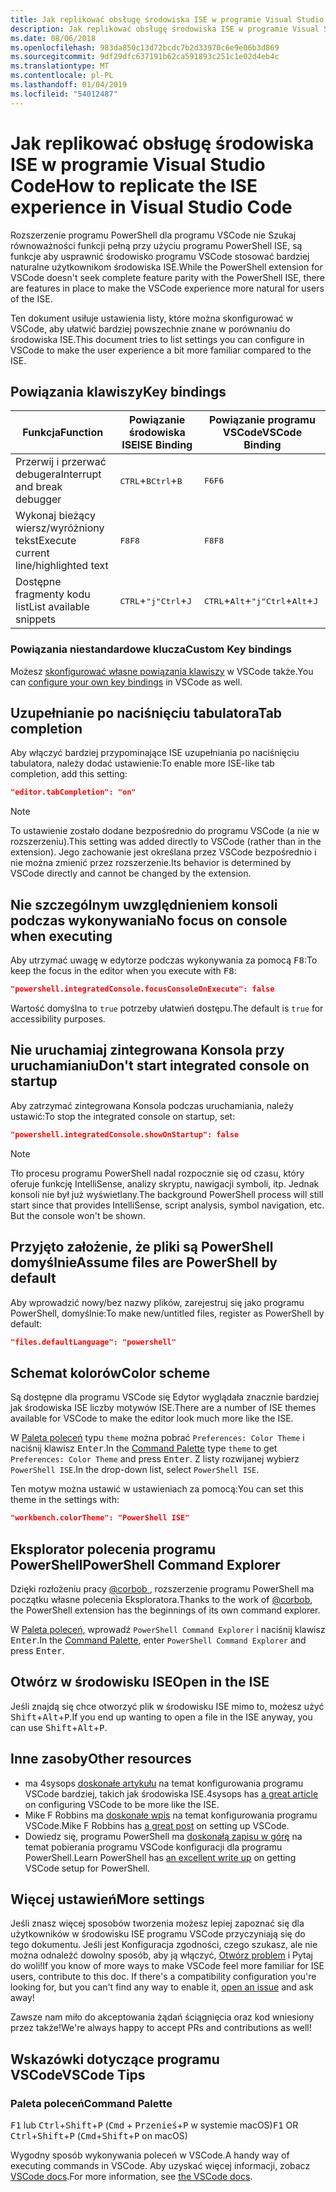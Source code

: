 ```yaml
---
title: Jak replikować obsługę środowiska ISE w programie Visual Studio Code
description: Jak replikować obsługę środowiska ISE w programie Visual Studio Code
ms.date: 08/06/2018
ms.openlocfilehash: 983da850c13d72bcdc7b2d33970c6e9e06b3d869
ms.sourcegitcommit: 9df29dfc637191b62ca591893c251c1e02d4eb4c
ms.translationtype: MT
ms.contentlocale: pl-PL
ms.lasthandoff: 01/04/2019
ms.locfileid: "54012487"
---
```

# <a name="how-to-replicate-the-ise-experience-in-visual-studio-code"></a><span data-ttu-id="f9248-103">Jak replikować obsługę środowiska ISE w programie Visual Studio Code</span><span class="sxs-lookup"><span data-stu-id="f9248-103">How to replicate the ISE experience in Visual Studio Code</span></span>

<span data-ttu-id="f9248-104">Rozszerzenie programu PowerShell dla programu VSCode nie Szukaj równoważności funkcji pełną przy użyciu programu PowerShell ISE, są funkcje aby usprawnić środowisko programu VSCode stosować bardziej naturalne użytkownikom środowiska ISE.</span><span class="sxs-lookup"><span data-stu-id="f9248-104">While the PowerShell extension for VSCode doesn't seek complete feature parity with the PowerShell ISE, there are features in place to make the VSCode experience more natural for users of the ISE.</span></span>

<span data-ttu-id="f9248-105">Ten dokument usiłuje ustawienia listy, które można skonfigurować w VSCode, aby ułatwić bardziej powszechnie znane w porównaniu do środowiska ISE.</span><span class="sxs-lookup"><span data-stu-id="f9248-105">This document tries to list settings you can configure in VSCode to make the user experience a bit more familiar compared to the ISE.</span></span>

## <a name="key-bindings"></a><span data-ttu-id="f9248-106">Powiązania klawiszy</span><span class="sxs-lookup"><span data-stu-id="f9248-106">Key bindings</span></span>

| <span data-ttu-id="f9248-107">Funkcja</span><span class="sxs-lookup"><span data-stu-id="f9248-107">Function</span></span>                              | <span data-ttu-id="f9248-108">Powiązanie środowiska ISE</span><span class="sxs-lookup"><span data-stu-id="f9248-108">ISE Binding</span></span>                  | <span data-ttu-id="f9248-109">Powiązanie programu VSCode</span><span class="sxs-lookup"><span data-stu-id="f9248-109">VSCode Binding</span></span>                              |
| ----------------                      | -----------                  | --------------                              |
| <span data-ttu-id="f9248-110">Przerwij i przerwać debugera</span><span class="sxs-lookup"><span data-stu-id="f9248-110">Interrupt and break debugger</span></span>          | <span data-ttu-id="f9248-111"><kbd>CTRL</kbd>+<kbd>B</kbd></span><span class="sxs-lookup"><span data-stu-id="f9248-111"><kbd>Ctrl</kbd>+<kbd>B</kbd></span></span> | <span data-ttu-id="f9248-112"><kbd>F6</kbd></span><span class="sxs-lookup"><span data-stu-id="f9248-112"><kbd>F6</kbd></span></span>                               |
| <span data-ttu-id="f9248-113">Wykonaj bieżący wiersz/wyróżniony tekst</span><span class="sxs-lookup"><span data-stu-id="f9248-113">Execute current line/highlighted text</span></span> | <span data-ttu-id="f9248-114"><kbd>F8</kbd></span><span class="sxs-lookup"><span data-stu-id="f9248-114"><kbd>F8</kbd></span></span>                | <span data-ttu-id="f9248-115"><kbd>F8</kbd></span><span class="sxs-lookup"><span data-stu-id="f9248-115"><kbd>F8</kbd></span></span>                               |
| <span data-ttu-id="f9248-116">Dostępne fragmenty kodu list</span><span class="sxs-lookup"><span data-stu-id="f9248-116">List available snippets</span></span>               | <span data-ttu-id="f9248-117"><kbd>CTRL</kbd>+<kbd>"j"</kbd></span><span class="sxs-lookup"><span data-stu-id="f9248-117"><kbd>Ctrl</kbd>+<kbd>J</kbd></span></span> | <span data-ttu-id="f9248-118"><kbd>CTRL</kbd>+<kbd>Alt</kbd>+<kbd>"j"</kbd></span><span class="sxs-lookup"><span data-stu-id="f9248-118"><kbd>Ctrl</kbd>+<kbd>Alt</kbd>+<kbd>J</kbd></span></span> |

### <a name="custom-key-bindings"></a><span data-ttu-id="f9248-119">Powiązania niestandardowe klucza</span><span class="sxs-lookup"><span data-stu-id="f9248-119">Custom Key bindings</span></span>

<span data-ttu-id="f9248-120">Możesz [skonfigurować własne powiązania klawiszy](https://code.visualstudio.com/docs/getstarted/keybindings#_custom-keybindings-for-refactorings) w VSCode także.</span><span class="sxs-lookup"><span data-stu-id="f9248-120">You can [configure your own key bindings](https://code.visualstudio.com/docs/getstarted/keybindings#_custom-keybindings-for-refactorings) in VSCode as well.</span></span>

## <a name="tab-completion"></a><span data-ttu-id="f9248-121">Uzupełnianie po naciśnięciu tabulatora</span><span class="sxs-lookup"><span data-stu-id="f9248-121">Tab completion</span></span>

<span data-ttu-id="f9248-122">Aby włączyć bardziej przypominające ISE uzupełniania po naciśnięciu tabulatora, należy dodać ustawienie:</span><span class="sxs-lookup"><span data-stu-id="f9248-122">To enable more ISE-like tab completion, add this setting:</span></span>

```json
"editor.tabCompletion": "on"
```

> [!NOTE]
> <span data-ttu-id="f9248-123">To ustawienie zostało dodane bezpośrednio do programu VSCode (a nie w rozszerzeniu).</span><span class="sxs-lookup"><span data-stu-id="f9248-123">This setting was added directly to VSCode (rather than in the extension).</span></span> <span data-ttu-id="f9248-124">Jego zachowanie jest określana przez VSCode bezpośrednio i nie można zmienić przez rozszerzenie.</span><span class="sxs-lookup"><span data-stu-id="f9248-124">Its behavior is determined by VSCode directly and cannot be changed by the extension.</span></span>

## <a name="no-focus-on-console-when-executing"></a><span data-ttu-id="f9248-125">Nie szczególnym uwzględnieniem konsoli podczas wykonywania</span><span class="sxs-lookup"><span data-stu-id="f9248-125">No focus on console when executing</span></span>

<span data-ttu-id="f9248-126">Aby utrzymać uwagę w edytorze podczas wykonywania za pomocą <kbd>F8</kbd>:</span><span class="sxs-lookup"><span data-stu-id="f9248-126">To keep the focus in the editor when you execute with <kbd>F8</kbd>:</span></span>

```json
"powershell.integratedConsole.focusConsoleOnExecute": false
```

<span data-ttu-id="f9248-127">Wartość domyślna to `true` potrzeby ułatwień dostępu.</span><span class="sxs-lookup"><span data-stu-id="f9248-127">The default is `true` for accessibility purposes.</span></span>

## <a name="dont-start-integrated-console-on-startup"></a><span data-ttu-id="f9248-128">Nie uruchamiaj zintegrowana Konsola przy uruchamianiu</span><span class="sxs-lookup"><span data-stu-id="f9248-128">Don't start integrated console on startup</span></span>

<span data-ttu-id="f9248-129">Aby zatrzymać zintegrowana Konsola podczas uruchamiania, należy ustawić:</span><span class="sxs-lookup"><span data-stu-id="f9248-129">To stop the integrated console on startup, set:</span></span>

```json
"powershell.integratedConsole.showOnStartup": false
```

> [!NOTE]
> <span data-ttu-id="f9248-130">Tło procesu programu PowerShell nadal rozpocznie się od czasu, który oferuje funkcję IntelliSense, analizy skryptu, nawigacji symboli, itp. Jednak konsoli nie był już wyświetlany.</span><span class="sxs-lookup"><span data-stu-id="f9248-130">The background PowerShell process will still start since that provides IntelliSense, script analysis, symbol navigation, etc. But the console won't be shown.</span></span>

## <a name="assume-files-are-powershell-by-default"></a><span data-ttu-id="f9248-131">Przyjęto założenie, że pliki są PowerShell domyślnie</span><span class="sxs-lookup"><span data-stu-id="f9248-131">Assume files are PowerShell by default</span></span>

<span data-ttu-id="f9248-132">Aby wprowadzić nowy/bez nazwy plików, zarejestruj się jako programu PowerShell, domyślnie:</span><span class="sxs-lookup"><span data-stu-id="f9248-132">To make new/untitled files, register as PowerShell by default:</span></span>

```json
"files.defaultLanguage": "powershell"
```

## <a name="color-scheme"></a><span data-ttu-id="f9248-133">Schemat kolorów</span><span class="sxs-lookup"><span data-stu-id="f9248-133">Color scheme</span></span>

<span data-ttu-id="f9248-134">Są dostępne dla programu VSCode się Edytor wyglądała znacznie bardziej jak środowiska ISE liczby motywów ISE.</span><span class="sxs-lookup"><span data-stu-id="f9248-134">There are a number of ISE themes available for VSCode to make the editor look much more like the ISE.</span></span>

<span data-ttu-id="f9248-135">W [Paleta poleceń] typu `theme` można pobrać `Preferences: Color Theme` i naciśnij klawisz <kbd>Enter</kbd>.</span><span class="sxs-lookup"><span data-stu-id="f9248-135">In the [Command Palette] type `theme` to get `Preferences: Color Theme` and press <kbd>Enter</kbd>.</span></span>
<span data-ttu-id="f9248-136">Z listy rozwijanej wybierz `PowerShell ISE`.</span><span class="sxs-lookup"><span data-stu-id="f9248-136">In the drop-down list, select `PowerShell ISE`.</span></span>

<span data-ttu-id="f9248-137">Ten motyw można ustawić w ustawieniach za pomocą:</span><span class="sxs-lookup"><span data-stu-id="f9248-137">You can set this theme in the settings with:</span></span>

```json
"workbench.colorTheme": "PowerShell ISE"
```

## <a name="powershell-command-explorer"></a><span data-ttu-id="f9248-138">Eksplorator polecenia programu PowerShell</span><span class="sxs-lookup"><span data-stu-id="f9248-138">PowerShell Command Explorer</span></span>

<span data-ttu-id="f9248-139">Dzięki rozłożeniu pracy [ @corbob ](https://github.com/corbob), rozszerzenie programu PowerShell ma początku własne polecenia Eksploratora.</span><span class="sxs-lookup"><span data-stu-id="f9248-139">Thanks to the work of [@corbob](https://github.com/corbob), the PowerShell extension has the beginnings of its own command explorer.</span></span>

<span data-ttu-id="f9248-140">W [Paleta poleceń], wprowadź `PowerShell Command Explorer` i naciśnij klawisz <kbd>Enter</kbd>.</span><span class="sxs-lookup"><span data-stu-id="f9248-140">In the [Command Palette], enter `PowerShell Command Explorer` and press <kbd>Enter</kbd>.</span></span>

## <a name="open-in-the-ise"></a><span data-ttu-id="f9248-141">Otwórz w środowisku ISE</span><span class="sxs-lookup"><span data-stu-id="f9248-141">Open in the ISE</span></span>

<span data-ttu-id="f9248-142">Jeśli znajdą się chce otworzyć plik w środowisku ISE mimo to, możesz użyć <kbd>Shift</kbd>+<kbd>Alt</kbd>+<kbd>P</kbd>.</span><span class="sxs-lookup"><span data-stu-id="f9248-142">If you end up wanting to open a file in the ISE anyway, you can use <kbd>Shift</kbd>+<kbd>Alt</kbd>+<kbd>P</kbd>.</span></span>

## <a name="other-resources"></a><span data-ttu-id="f9248-143">Inne zasoby</span><span class="sxs-lookup"><span data-stu-id="f9248-143">Other resources</span></span>

- <span data-ttu-id="f9248-144">ma 4sysops [doskonałe artykułu](https://4sysops.com/archives/make-visual-studio-code-look-and-behave-like-powershell-ise/) na temat konfigurowania programu VSCode bardziej, takich jak środowiska ISE.</span><span class="sxs-lookup"><span data-stu-id="f9248-144">4sysops has [a great article](https://4sysops.com/archives/make-visual-studio-code-look-and-behave-like-powershell-ise/) on configuring VSCode to be more like the ISE.</span></span>
- <span data-ttu-id="f9248-145">Mike F Robbins ma [doskonałe wpis](https://mikefrobbins.com/2017/08/24/how-to-install-visual-studio-code-and-configure-it-as-a-replacement-for-the-powershell-ise/) na temat konfigurowania programu VSCode.</span><span class="sxs-lookup"><span data-stu-id="f9248-145">Mike F Robbins has [a great post](https://mikefrobbins.com/2017/08/24/how-to-install-visual-studio-code-and-configure-it-as-a-replacement-for-the-powershell-ise/) on setting up VSCode.</span></span>
- <span data-ttu-id="f9248-146">Dowiedz się, programu PowerShell ma [doskonałą zapisu w górę](https://www.learnpwsh.com/setup-vs-code-for-powershell/) na temat pobierania programu VSCode konfiguracji dla programu PowerShell.</span><span class="sxs-lookup"><span data-stu-id="f9248-146">Learn PowerShell has [an excellent write up](https://www.learnpwsh.com/setup-vs-code-for-powershell/) on getting VSCode setup for PowerShell.</span></span>

## <a name="more-settings"></a><span data-ttu-id="f9248-147">Więcej ustawień</span><span class="sxs-lookup"><span data-stu-id="f9248-147">More settings</span></span>

<span data-ttu-id="f9248-148">Jeśli znasz więcej sposobów tworzenia możesz lepiej zapoznać się dla użytkowników w środowisku ISE programu VSCode przyczyniają się do tego dokumentu. Jeśli jest Konfiguracja zgodności, czego szukasz, ale nie można odnaleźć dowolny sposób, aby ją włączyć, [Otwórz problem](https://github.com/PowerShell/vscode-powershell/issues/new/choose) i Pytaj do woli!</span><span class="sxs-lookup"><span data-stu-id="f9248-148">If you know of more ways to make VSCode feel more familiar for ISE users, contribute to this doc. If there's a compatibility configuration you're looking for, but you can't find any way to enable it, [open an issue](https://github.com/PowerShell/vscode-powershell/issues/new/choose) and ask away!</span></span>

<span data-ttu-id="f9248-149">Zawsze nam miło do akceptowania żądań ściągnięcia oraz kod wniesiony przez także!</span><span class="sxs-lookup"><span data-stu-id="f9248-149">We're always happy to accept PRs and contributions as well!</span></span>

## <a name="vscode-tips"></a><span data-ttu-id="f9248-150">Wskazówki dotyczące programu VSCode</span><span class="sxs-lookup"><span data-stu-id="f9248-150">VSCode Tips</span></span>

### <a name="command-palette"></a><span data-ttu-id="f9248-151">Paleta poleceń</span><span class="sxs-lookup"><span data-stu-id="f9248-151">Command Palette</span></span>

<span data-ttu-id="f9248-152"><kbd>F1</kbd> lub <kbd>Ctrl</kbd>+<kbd>Shift</kbd>+<kbd>P</kbd> (<kbd>Cmd</kbd> + <kbd> Przenieś</kbd>+<kbd>P</kbd> w systemie macOS)</span><span class="sxs-lookup"><span data-stu-id="f9248-152"><kbd>F1</kbd> OR <kbd>Ctrl</kbd>+<kbd>Shift</kbd>+<kbd>P</kbd> (<kbd>Cmd</kbd>+<kbd>Shift</kbd>+<kbd>P</kbd> on macOS)</span></span>

<span data-ttu-id="f9248-153">Wygodny sposób wykonywania poleceń w VSCode.</span><span class="sxs-lookup"><span data-stu-id="f9248-153">A handy way of executing commands in VSCode.</span></span>
<span data-ttu-id="f9248-154">Aby uzyskać więcej informacji, zobacz [VSCode docs](https://code.visualstudio.com/docs/getstarted/userinterface#_command-palette).</span><span class="sxs-lookup"><span data-stu-id="f9248-154">For more information, see [the VSCode docs](https://code.visualstudio.com/docs/getstarted/userinterface#_command-palette).</span></span>

[Paleta poleceń]: #command-palette
[Command Palette]: #command-palette
